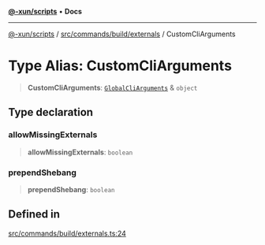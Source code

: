 [**@-xun/scripts**](../../../../../README.md) • **Docs**

***

[@-xun/scripts](../../../../../README.md) / [src/commands/build/externals](../README.md) / CustomCliArguments

# Type Alias: CustomCliArguments

> **CustomCliArguments**: [`GlobalCliArguments`](../../../../configure/type-aliases/GlobalCliArguments.md) & `object`

## Type declaration

### allowMissingExternals

> **allowMissingExternals**: `boolean`

### prependShebang

> **prependShebang**: `boolean`

## Defined in

[src/commands/build/externals.ts:24](https://github.com/Xunnamius/xscripts/blob/fc291d92ca0fdd07ba7e5cb19471e1a974cabac7/src/commands/build/externals.ts#L24)
